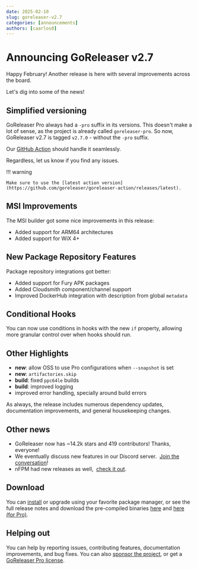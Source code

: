 ```yaml
---
date: 2025-02-10
slug: goreleaser-v2.7
categories: [announcements]
authors: [caarlos0]
---
```


# Announcing GoReleaser v2.7

Happy February! Another release is here with several improvements across the board.

<!-- more -->

Let's dig into some of the news!

## Simplified versioning

<!-- md:pro -->

GoReleaser Pro always had a `-pro` suffix in its versions.
This doesn't make a lot of sense, as the project is already called
`goreleaser-pro`.
So now, GoReleaser v2.7 is tagged `v2.7.0` - without the `-pro` suffix.

Our [GitHub Action](https://github.com/goreleaser/goreleaser-action) should
handle it seamlessly.

Regardless, let us know if you find any issues.

!!! warning

    Make sure to use the [latest action version](https://github.com/goreleaser/goreleaser-action/releases/latest).

## MSI Improvements

<!-- md:pro -->

The MSI builder got some nice improvements in this release:

- Added support for ARM64 architectures
- Added support for WiX 4+

## New Package Repository Features

<!-- md:pro -->

Package repository integrations got better:

- Added support for Fury APK packages
- Added Cloudsmith component/channel support
- Improved DockerHub integration with description from global `metadata`

## Conditional Hooks

<!-- md:pro -->

You can now use conditions in hooks with the new `if` property, allowing more
granular control over when hooks should run.

## Other Highlights

- **new**: allow OSS to use Pro configurations when `--snapshot` is set
- **new**: `artifactories.skip`
- **build**: fixed `ppc64le` builds
- **build**: improved logging
- improved error handling, specially around build errors

As always, the release includes numerous dependency updates, documentation
improvements, and general housekeeping changes.

## Other news

- GoReleaser now has ~14.2k stars and 419 contributors! Thanks, everyone!
- We eventually discuss new features in our Discord server. 
  [Join the conversation][discord]!
- nFPM had new releases as well, 
  [check it out](https://github.com/goreleaser/nfpm/releases).

## Download

You can [install][] or upgrade using your favorite package manager, or see the
full release notes and download the pre-compiled binaries [here][oss-rel] and
[here (for Pro)][pro-rel].

## Helping out

You can help by reporting issues, contributing features, documentation
improvements, and bug fixes.
You can also [sponsor the project](/sponsors), or get a
[GoReleaser Pro license][pro].

[pro]: /pro
[install]: https://goreleaser.com/install
[pro-rel]: https://github.com/goreleaser/goreleaser-pro/releases/tag/v2.7.0-pro
[oss-rel]: https://github.com/goreleaser/goreleaser/releases/tag/v2.7.0
[discord]: https://goreleaser.com/discord
[example-deno]: https://github.com/goreleaser/example-deno/
[example-bun]: https://github.com/goreleaser/example-bun/
